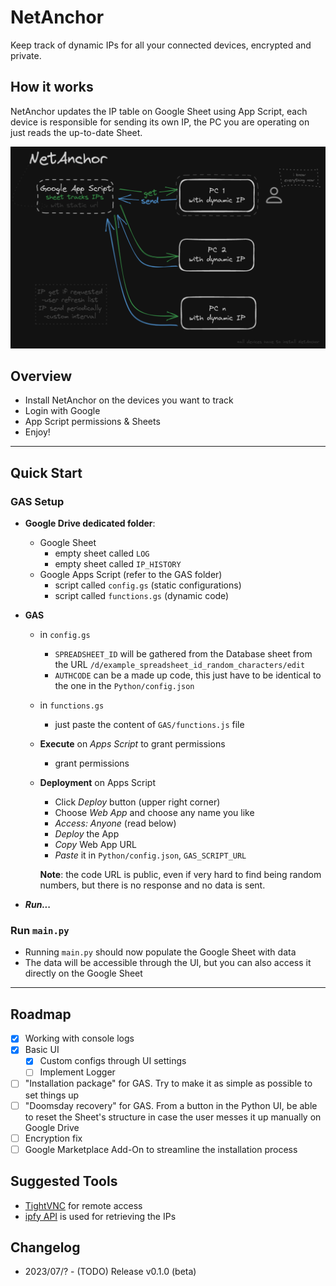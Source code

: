 # NetAnchor

Keep track of dynamic IPs for all your connected devices, encrypted and private. 

## How it works

NetAnchor updates the IP table on Google Sheet using App Script, each device is responsible for sending its own IP, the PC you are operating on just reads the up-to-date Sheet.

![visual-explanation](docs/NetAnchor-draw.png)

## Overview
- Install NetAnchor on the devices you want to track
- Login with Google 
- App Script permissions & Sheets
- Enjoy!

---

## Quick Start

### GAS Setup

- **Google Drive dedicated folder**:
  - Google Sheet
    - empty sheet called `LOG`
    - empty sheet called `IP_HISTORY`
  - Google Apps Script (refer to the GAS folder)
    - script called `config.gs` (static configurations)
    - script called `functions.gs` (dynamic code)

- **GAS**
  - in `config.gs` 
    - `SPREADSHEET_ID` will be gathered from the Database sheet from the URL `/d/example_spreadsheet_id_random_characters/edit`
    - `AUTHCODE` can be a made up code, this just have to be identical to the one in the `Python/config.json`
  - in `functions.gs` 
    - just paste the content of `GAS/functions.js` file

  - **Execute** on *Apps Script* to grant permissions
    - grant permissions
  - **Deployment** on Apps Script
    - Click *Deploy* button (upper right corner)
    - Choose *Web App* and choose any name you like
    - *Access: Anyone* (read below)
    - *Deploy* the App
    - *Copy* Web App URL
    - *Paste* it in `Python/config.json`, `GAS_SCRIPT_URL`

    **Note**: the code URL is public, even if very hard to find being random numbers, but there is no response and no data is sent.

- ***Run...***

### Run `main.py`

- Running `main.py` should now populate the Google Sheet with data
- The data will be accessible through the UI, but you can also access it directly on the Google Sheet

---

## Roadmap

- [x] Working with console logs
- [x] Basic UI
  - [x] Custom configs through UI settings
  - [ ] Implement Logger
- [ ] "Installation package" for GAS. Try to make it as simple as possible to set things up
- [ ] "Doomsday recovery" for GAS. From a button in the Python UI, be able to reset the Sheet's structure in case the user messes it up manually on Google Drive
- [ ] Encryption fix
- [ ] Google Marketplace Add-On to streamline the installation process

## Suggested Tools
- [TightVNC](https://www.tightvnc.com/download.html) for remote access
- [ipfy API](https://www.ipify.org/) is used for retrieving the IPs




## Changelog

- 2023/07/? - (TODO) Release v0.1.0 (beta)